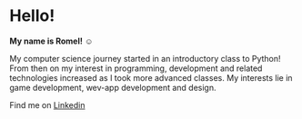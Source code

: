 # Hello!

**My name is Romel!** ☺️

My computer science journey started in an introductory class to Python! From then on my interest in programming, development and related technologies increased as I took more advanced classes. My interests lie in game development, wev-app development and design.

Find me on [Linkedin](https://www.linkedin.com/in/romel-mendoza-0331072aa/)
<!--
**ormle/ormle** is a ✨ _special_ ✨ repository because its `README.md` (this file) appears on your GitHub profile.
https://docs.github.com/en/get-started/writing-on-github/getting-started-with-writing-and-formatting-on-github/basic-writing-and-formatting-syntax
https://docs.github.com/en/get-started/writing-on-github/getting-started-with-writing-and-formatting-on-github/quickstart-for-writing-on-github
-->
